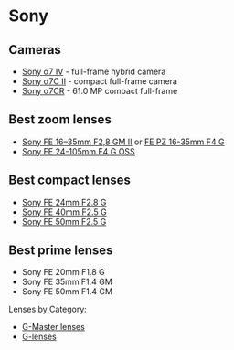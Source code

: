 # Sony

## Cameras

* [Sony α7 IV](https://www.sony.cz/electronics/fotoaparaty-s-vymennymi-objektivy-2/ilce-7m4) - full-frame hybrid camera
* [Sony α7C II](https://www.sony.cz/electronics/interchangeable-lens-cameras/ilce-7cm2) - compact full-frame camera
* [Sony α7CR](https://www.sony.cz/electronics/interchangeable-lens-cameras/ilce-7cr) - 61.0 MP compact full-frame

## Best zoom lenses

- [Sony FE 16–35mm F2,8 GM II](https://www.sony.cz/electronics/objektivy-s-bajonetem-e/sel1635gm2) or [FE PZ 16-35mm F4 G](https://www.sony.cz/lenses/products/selp1635g)
- [Sony FE 24-105mm F4 G OSS](https://www.sony.cz/electronics/fotoaparaty-objektivy/sel24105g)

## Best compact lenses

- [Sony FE 24mm F2.8 G](https://www.sony.cz/lenses/products/sel24f28g)
- [Sony FE 40mm F2.5 G](https://www.sony.cz/lenses/products/sel40f25g)
- [Sony FE 50mm F2.5 G](https://www.sony.cz/lenses/products/sel50f25g)

## Best prime lenses

- Sony FE 20mm F1.8 G
- Sony FE 35mm F1.4 GM
- Sony FE 50mm F1.4 GM

Lenses by Category:

- [G-Master lenses](https://www.sony.cz/lenses/e-mount?format=fullframe&subbrand=gmaster)
- [G-lenses](https://www.sony.cz/lenses/e-mount?format=fullframe&subbrand=glens)
